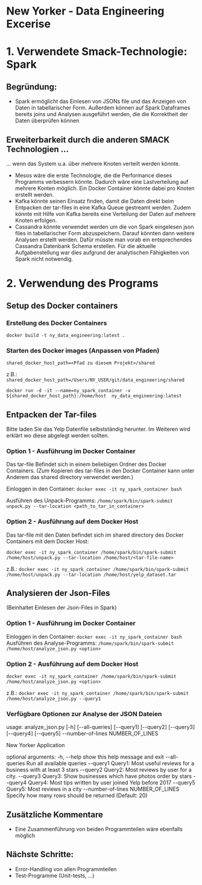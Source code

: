# New Yorker - Data Engineering Excerise

# 1. Verwendete Smack-Technologie: Spark

## Begründung:
- Spark ermöglicht das Einlesen von JSONs file und
  das Anzeigen von Daten in tabellarischer Form.
  Außerdem können auf Spark Dataframes bereits joins und 
  Analysen ausgeführt werden, die die Korrektheit der Daten überprüfen können

## Erweiterbarkeit durch die anderen SMACK Technologien ...
   ... wenn das System u.a. über mehrere Knoten verteilt werden könnte. 
- Mesos wäre die erste Technologie, die die Performance dieses
  Programms verbessern könnte. Dadurch wäre eine Lastverteilung auf mehrere 
  Konten möglich. Ein Docker Container könnte dabei pro Knoten erstellt werden.
- Kafka könnte seinen Einsatz finden, damit die Daten direkt beim Entpacken
  der tar-files in eine Kafka Queue gestreamt werden. Zudem könnte
  mit Hilfe von Kafka bereits eine Verteilung der Daten auf mehrere Knoten erfolgen.
- Cassandra könnte verwendet werden um die von Spark eingelesen json files
  in tabellarischer Form abzuspeichern. Darauf könnten dann weitere Analysen
  erstellt werden. Dafür müsste man vorab ein entsprechendes Cassandra Datenbank
  Schema erstellen. Für die aktuelle Aufgabenstellung war dies aufgrund
  der analytischen Fähigkeiten von Spark nicht notwendig.


# 2. Verwendung des Programs

## Setup des Docker containers

### Erstellung des Docker Containers
`docker build -t ny_data_engineering:latest .`

### Starten des Docker images (Anpassen von Pfaden)
`shared_docker_host_path=<Pfad zu diesem Projekt>/shared`

z.B.: 
`shared_docker_host_path=/Users/NY_USER/git/data_engineering/shared`

`docker run -d -it --name=ny_spark_container -v ${shared_docker_host_path}:/home/host  ny_data_engineering:latest`

## Entpacken der Tar-files

Bitte laden Sie das Yelp Datenfile selbstständig herunter.
Im Weiteren wird erklärt wo diese abgelegt werden sollten.

### Option 1 - Ausführung im Docker Container
Das tar-file Befindet sich in einem beliebigen Ordner des Docker Containers.
(Zum Kopieren des tar-files in den Docker Container kann unter Anderem das shared directory verwendet werden.)

Einloggen in den Container: `docker exec -it ny_spark_container bash`

Ausführen des Unpack-Programms: 
`/home/spark/bin/spark-submit unpack.py --tar-location <path_to_tar_in_container>`

### Option 2 - Ausführung auf dem Docker Host
Das tar-file mit den Daten befindet sich im shared directory des Docker Containers mit dem Docker Host:

`docker exec -it ny_spark_container /home/spark/bin/spark-submit /home/host/unpack.py --tar-location /home/host/<tar-file-name>`

z.B.: 
`docker exec -it ny_spark_container /home/spark/bin/spark-submit /home/host/unpack.py --tar-location /home/host/yelp_dataset.tar`

## Analysieren der Json-Files
(Beinhaltet Einlesen der Json-Files in Spark)

### Option 1 - Ausführung im Docker Container
Einloggen in den Container: `docker exec -it ny_spark_container bash`
Ausführen des Analyse-Programms: `/home/spark/bin/spark-submit /home/host/analyze_json.py <option>`

### Option 2 - Ausführung auf dem Docker Host
`docker exec -it ny_spark_container /home/spark/bin/spark-submit /home/host/analyze_json.py <option>`

z.B.:
`docker exec -it ny_spark_container /home/spark/bin/spark-submit /home/host/analyze_json.py --query1`


### Verfügbare Optionen zur Analyse der JSON Dateien

usage: analyze_json.py [-h] [--all-queries] [--query1] [--query2] [--query3]
                       [--query4] [--query5] --number-of-lines NUMBER_OF_LINES

New Yorker Application

optional arguments:
  -h, --help            show this help message and exit
  --all-queries         Run all available queries
  --query1              Query1: Most useful reviews for a business with at least 3 stars
  --query2              Query2: Most reviews by user for a city.
  --query3              Query3: Show businesses which have photos order by stars
  --query4              Query4: Most tips written by user joined Yelp before 2017
  --query5              Query5: Most reviews in a city
  --number-of-lines NUMBER_OF_LINES
                        Specify how many rows should be returned (Default: 20)


## Zusätzliche Kommentare

- Eine Zusammenführung von beiden Programmteilen wäre ebenfalls möglich

## Nächste Schritte:

- Error-Handling von allen Programmteilen
- Test-Programme (Unit-tests, ...)


